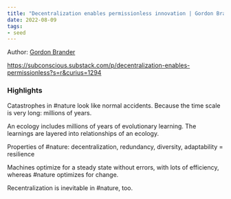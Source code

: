 ```yaml
---
title: "Decentralization enables permissionless innovation | Gordon Brander"
date: 2022-08-09
tags:
- seed
---
```

Author: [Gordon Brander](/notes/Gordon%20Brander.md)

https://subconscious.substack.com/p/decentralization-enables-permissionless?s=r&curius=1294

### Highlights
Catastrophes in #nature look like normal accidents. Because the time scale is very long: millions of years. 

An ecology includes millions of years of evolutionary learning. The learnings are layered into relationships of an ecology. 

Properties of #nature: 
decentralization, redundancy, diversity, adaptability = resilience

Machines optimize for a steady state without errors, with lots of efficiency, whereas #nature optimizes for change.

Recentralization is inevitable in #nature, too. 





